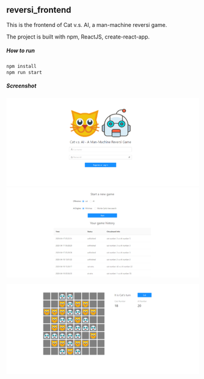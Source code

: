 ## reversi_frontend

This is the frontend of Cat v.s. AI, a man-machine reversi game.

The project is built with npm, ReactJS, create-react-app.

##### How to run

```
npm install
npm run start
```

##### Screenshot

![](.\screenshot\1.png)
![](.\screenshot\2.png)

![](.\screenshot\3.png)

